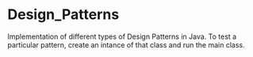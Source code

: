 # Design_Patterns
Implementation of different types of Design Patterns in Java.
To test a particular pattern, create an intance of that class and run the main class.
